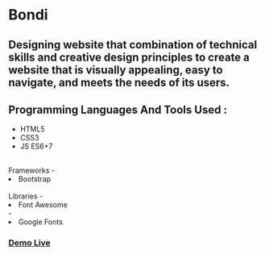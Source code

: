 # Bondi

## Designing website that combination of technical skills and creative design principles to create a website that is visually appealing, easy to navigate, and meets the needs of its users.

## Programming Languages And Tools Used : 
- HTML5
- CSS3
- JS  ES6+7
<br>
Frameworks
- <li>Bootstrap</li><br>
Libraries
- <li>Font Awesome</li>
- <li>Google Fonts</li>

### <a href="https://bondi-design.netlify.app/">Demo Live</a>
